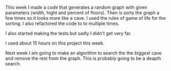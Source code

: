 This week I made a code that generates a random graph with given parameters (width, hight and percent of floors). Then is sorts the graph a few times so it looks more like a cave. I used the rules of game of life for the sorting. I also refactored the code to to multiple times.

I also started making the tests but sadly I didn't get very far.

I used about 15 hours on this project this week.

Next week I am going to make an algorithm to search the the biggest cave and remove the rest from the graph. This is probably going to be a deapth search. 
